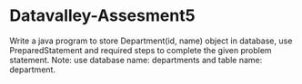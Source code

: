 # Datavalley-Assesment5
Write a java program to store Department(id, name) object in database, use PreparedStatement and required steps to complete the given problem statement. Note: use database name: departments and table name: department.
